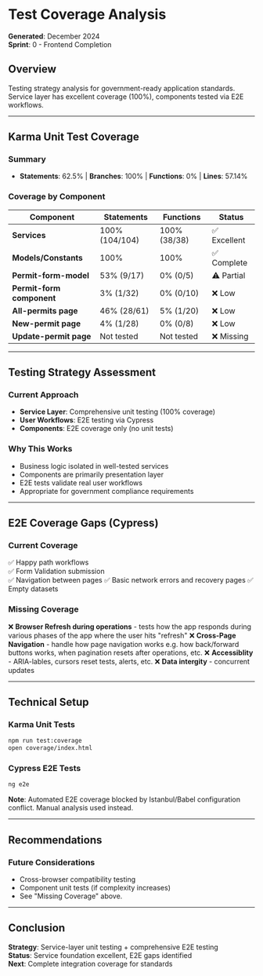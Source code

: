 # Test Coverage Analysis

**Generated**: December 2024  
**Sprint**: 0 - Frontend Completion

## Overview

Testing strategy analysis for government-ready application standards. Service layer has excellent coverage (100%), components tested via E2E workflows.

---

## Karma Unit Test Coverage

### Summary

- **Statements**: 62.5% | **Branches**: 100% | **Functions**: 0% | **Lines**: 57.14%

### Coverage by Component

| Component                 | Statements     | Functions    | Status       |
| ------------------------- | -------------- | ------------ | ------------ |
| **Services**              | 100% (104/104) | 100% (38/38) | ✅ Excellent |
| **Models/Constants**      | 100%           | 100%         | ✅ Complete  |
| **Permit-form-model**     | 53% (9/17)     | 0% (0/5)     | ⚠️ Partial   |
| **Permit-form component** | 3% (1/32)      | 0% (0/10)    | ❌ Low       |
| **All-permits page**      | 46% (28/61)    | 5% (1/20)    | ❌ Low       |
| **New-permit page**       | 4% (1/28)      | 0% (0/8)     | ❌ Low       |
| **Update-permit page**    | Not tested     | Not tested   | ❌ Missing   |

---

## Testing Strategy Assessment

### Current Approach

- **Service Layer**: Comprehensive unit testing (100% coverage)
- **User Workflows**: E2E testing via Cypress
- **Components**: E2E coverage only (no unit tests)

### Why This Works

- Business logic isolated in well-tested services
- Components are primarily presentation layer
- E2E tests validate real user workflows
- Appropriate for government compliance requirements

---

## E2E Coverage Gaps (Cypress)

### Current Coverage

✅ Happy path workflows  
✅ Form Validation submission  
✅ Navigation between pages
✅ Basic network errors and recovery pages
✅ Empty datasets


### Missing Coverage

❌ **Browser Refresh during operations** - tests how the app responds during various phases of the app where the user hits "refresh"
❌ **Cross-Page Navigation** - handle how page navigation works e.g. how back/forward buttons works, when pagination resets after operations, etc.
❌ **Accessiblity** - ARIA-lables, cursors reset tests, alerts, etc.
❌ **Data intergity** - concurrent updates



---

## Technical Setup

### Karma Unit Tests

```bash
npm run test:coverage
open coverage/index.html
```

### Cypress E2E Tests

```bash
ng e2e
```

**Note**: Automated E2E coverage blocked by Istanbul/Babel configuration conflict. Manual analysis used instead.

---

## Recommendations

### Future Considerations

- Cross-browser compatibility testing
- Component unit tests (if complexity increases)
- See "Missing Coverage" above.

---

## Conclusion

**Strategy**: Service-layer unit testing + comprehensive E2E testing  
**Status**: Service foundation excellent, E2E gaps identified  
**Next**: Complete integration coverage for standards
